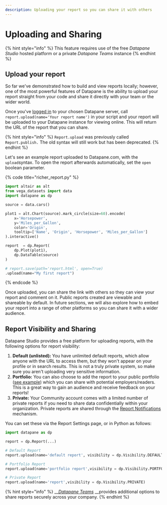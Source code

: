 ```yaml
---
description: Uploading your report so you can share it with others
---
```


# Uploading and Sharing

{% hint style="info" %}
This feature requires use of the free _Datapane Studio_ hosted platform or a private _Datapane Teams_ instance
{% endhint %}

## Upload your report

So far we've demonstrated how to build and view reports locally; however, one of the most powerful features of Datapane is the ability to upload your report straight from your code and share it directly with your team or the wider world.

Once you've [logged in](../../tut-getting-started.md#authentication) to your chosen Datapane server, call `report.upload(name='Your report name')` in your script and your report will be uploaded to your Datapane instance for viewing online. This will return the URL of the report that you can share.

{% hint style="info" %}
`Report.upload` was previously called `Report.publish.` The old syntax will still work but has been deprecated. 
{% endhint %}

Let's see an example report uploaded to Datapane.com, with the ```upload```syntax. To open the report afterwards automatically, set the `open` boolean parameter.

{% code title="richer\_report.py" %}
```python
import altair as alt
from vega_datasets import data
import datapane as dp

source = data.cars()

plot1 = alt.Chart(source).mark_circle(size=60).encode(
    x='Horsepower', 
    y='Miles_per_Gallon', 
    color='Origin',
    tooltip=['Name', 'Origin', 'Horsepower', 'Miles_per_Gallon']
).interactive()

report  = dp.Report(
    dp.Plot(plot1),
    dp.DataTable(source)
)

# report.save(path='report.html', open=True)
.upload(name="My first report")

```
{% endcode %}

Once uploaded, you can share the link with others so they can view your report and comment on it. Public reports created are viewable and shareable by default. In future sections, we will also explore how to embed your report into a range of other platforms so you can share it with a wider audience.

## Report Visibility and Sharing

Datapane Studio provides a free platform for uploading reports, with the following options for report visibility:  

1. **Default \(unlisted\):** You have unlimited default reports, which allow anyone with the URL to access them, but they won't appear on your profile or in search results. This is not a truly private system, so make sure you aren't uploading very sensitive information.
2. **Portfolio:** You can also choose to add the report to your public portfolio \([see example](https://datapane.com/u/johnmicahreid/)\) which you can share with potential employers/readers. This is a great way to gain an audience and receive feedback on your reports! 
3. **Private:** Your Community account comes with a limited number of private reports if you need to share data confidentially within your organization. Private reports are shared through the [Report Notifications](report-notifications.md) mechanism. 

You can set these via the Report Settings page, or in Python as follows: 

```python
import datapane as dp

report = dp.Report(...)

# Default Report
report.upload(name='default report', visibility = dp.Visibility.DEFAULT)

# Portfolio Report
report.upload(name='portfolio report',visibility = dp.Visibility.PORTFOLIO)

# Private Report
report.upload(name='report',visibility = dp.Visibility.PRIVATE)
```

{% hint style="info" %}
\_\_[_Datapane Teams_](../../datapane-teams/introduction.md) __provides additional options to share reports securely across your company.
{% endhint %}

